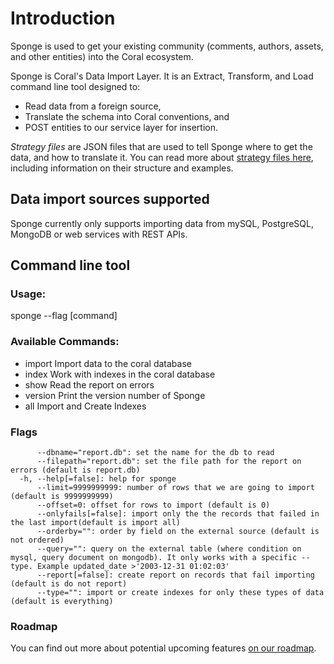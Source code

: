 # Introduction

Sponge is used to get your existing community (comments, authors, assets, and other entities) into the Coral ecosystem.

Sponge is Coral's Data Import Layer. It is an Extract, Transform, and Load command line tool designed to:

* Read data from a foreign source,
* Translate the schema into Coral conventions, and
* POST entities to our service layer for insertion.

_Strategy files_ are JSON files that are used to tell Sponge where to get the data, and how to translate it. You can read more about [strategy files here](strategy), including information on their structure and examples.

## Data import sources supported

Sponge currently only supports importing data from mySQL, PostgreSQL, MongoDB or web services with REST APIs.

## Command line tool

### Usage:

  sponge --flag [command]

### Available Commands:

  * import      Import data to the coral database
  * index       Work with indexes in the coral database
  * show        Read the report on errors
  * version     Print the version number of Sponge
  * all         Import and Create Indexes

### Flags

```      
      --dbname="report.db": set the name for the db to read
      --filepath="report.db": set the file path for the report on errors (default is report.db)
  -h, --help[=false]: help for sponge
      --limit=9999999999: number of rows that we are going to import (default is 9999999999)
      --offset=0: offset for rows to import (default is 0)
      --onlyfails[=false]: import only the the records that failed in the last import(default is import all)
      --orderby="": order by field on the external source (default is not ordered)
      --query="": query on the external table (where condition on mysql, query document on mongodb). It only works with a specific --type. Example updated_date >'2003-12-31 01:02:03'
      --report[=false]: create report on records that fail importing (default is do not report)
      --type="": import or create indexes for only these types of data (default is everything)
```

### Roadmap

You can find out more about potential upcoming features [on our roadmap](roadmap).
